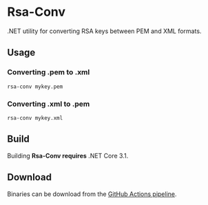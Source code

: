 # Rsa-Conv
.NET utility for converting RSA keys between PEM and XML formats.

## Usage

### Converting .pem to .xml
`rsa-conv mykey.pem`

### Converting .xml to .pem
`rsa-conv mykey.xml`

## Build

Building **Rsa-Conv requires** .NET Core 3.1.

## Download

Binaries can be download from the [GitHub Actions pipeline](https://github.com/Rsa-Conv/Rsa-Conv/actions).
